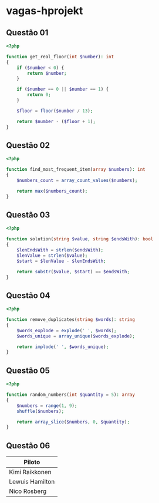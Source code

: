 # vagas-hprojekt

## Questão 01

```php
<?php

function get_real_floor(int $number): int
{
    if ($number < 0) {
        return $number;
    }

    if ($number == 0 || $number == 1) {
        return 0;
    }

    $floor = floor($number / 13);

    return $number - ($floor + 1);
}
```

## Questão 02

```php
<?php

function find_most_frequent_item(array $numbers): int
{
    $numbers_count = array_count_values($numbers);

    return max($numbers_count);
}
```

## Questão 03

```php
<?php

function solution(string $value, string $endsWith): bool
{
    $lenEndsWith = strlen($endsWith);
    $lenValue = strlen($value);
    $start = $lenValue - $lenEndsWith;

    return substr($value, $start) == $endsWith;
}
```

## Questão 04

```php
<?php

function remove_duplicates(string $words): string
{
    $words_explode = explode(' ', $words);
    $words_unique = array_unique($words_explode);

    return implode(' ', $words_unique);
}
```

## Questão 05

```php
<?php

function random_numbers(int $quantity = 5): array
{
    $numbers = range(1, 9);
    shuffle($numbers);

    return array_slice($numbers, 0, $quantity);
}
```

## Questão 06

| Piloto |
| ------ |
| Kimi Raikkonen |
| Lewuis Hamilton |
| Nico Rosberg |
